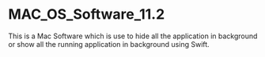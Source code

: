 # MAC_OS_Software_11.2
This is a Mac Software which is use to hide all the application in background or show all the running application in background using Swift.
